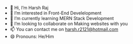 - 👋 Hi, I’m Harsh Raj
- 👀 I’m interested in Front-End Develelopment
- 🌱 I’m currently learning MERN Stack Development
- 💞️ I’m looking to collaborate on Making websites with you
- 📫 You can contact me on harsh.r2121@hotmail.com
- 😄 Pronouns: He/Him

<!---
harshraj2121/harshraj2121 is a ✨ special ✨ repository because its `README.md` (this file) appears on your GitHub profile.
You can click the Preview link to take a look at your changes.
--->

